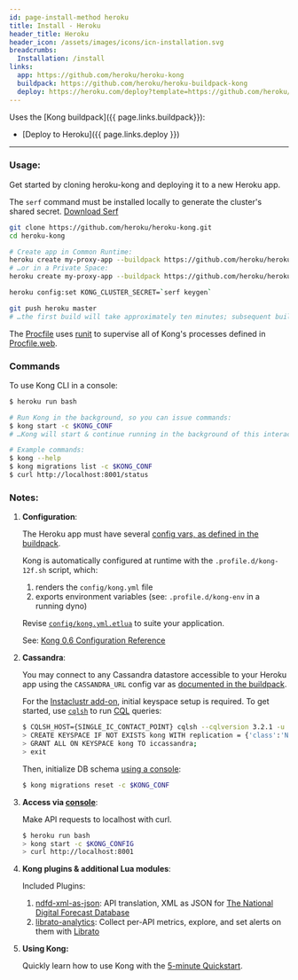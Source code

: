 ```yaml
---
id: page-install-method heroku
title: Install - Heroku
header_title: Heroku
header_icon: /assets/images/icons/icn-installation.svg
breadcrumbs:
  Installation: /install
links:
  app: https://github.com/heroku/heroku-kong
  buildpack: https://github.com/heroku/heroku-buildpack-kong
  deploy: https://heroku.com/deploy?template=https://github.com/heroku/heroku-kong
---
```


Uses the [Kong buildpack]({{ page.links.buildpack}}):

- [Deploy to Heroku]({{ page.links.deploy }})

----

### Usage:

Get started by cloning heroku-kong and deploying it to a new Heroku app.

The `serf` command must be installed locally to generate the cluster's shared secret. [Download Serf](https://www.serfdom.io/downloads.html)

```bash
git clone https://github.com/heroku/heroku-kong.git
cd heroku-kong

# Create app in Common Runtime:
heroku create my-proxy-app --buildpack https://github.com/heroku/heroku-buildpack-multi.git
# …or in a Private Space:
heroku create my-proxy-app --buildpack https://github.com/heroku/heroku-buildpack-multi.git --space my-private-space

heroku config:set KONG_CLUSTER_SECRET=`serf keygen`

git push heroku master
# …the first build will take approximately ten minutes; subsequent builds approx two-minutes.
```

The [Procfile](Procfile) uses [runit](http://smarden.org/runit/) to supervise all of Kong's processes defined in [Procfile.web](Procfile.web).

### Commands

To use Kong CLI in a console:

```bash
$ heroku run bash

# Run Kong in the background, so you can issue commands:
$ kong start -c $KONG_CONF
# …Kong will start & continue running in the background of this interactive console.

# Example commands:
$ kong --help
$ kong migrations list -c $KONG_CONF
$ curl http://localhost:8001/status
```

### Notes:

1. **Configuration**:

    The Heroku app must have several [config vars, as defined in the buildpack](https://github.com/heroku/heroku-buildpack-kong#usage).

    Kong is automatically configured at runtime with the `.profile.d/kong-12f.sh` script, which:
      
    1. renders the `config/kong.yml` file
    2. exports environment variables (see: `.profile.d/kong-env` in a running dyno)

    Revise [`config/kong.yml.etlua`](config/kong.yml.etlua) to suite your application.

    See: [Kong 0.6 Configuration Reference](https://getkong.org/docs/0.6.x/configuration/)

2. **Cassandra**:

    You may connect to any Cassandra datastore accessible to your Heroku app using the `CASSANDRA_URL` config var as [documented in the buildpack](https://github.com/heroku/heroku-buildpack-kong#usage).

    For the [Instaclustr add-on](https://elements.heroku.com/addons/instaclustr), initial keyspace setup is required. To get started, use [`cqlsh`](http://docs.datastax.com/en/cql/3.1/cql/cql_reference/cqlsh.html) to run [CQL](https://cassandra.apache.org/doc/cql3/CQL-2.1.html) queries:

    ```bash
    $ CQLSH_HOST={SINGLE_IC_CONTACT_POINT} cqlsh --cqlversion 3.2.1 -u {IC_USER} -p {IC_PASSWORD}
    > CREATE KEYSPACE IF NOT EXISTS kong WITH replication = {'class':'NetworkTopologyStrategy', 'US_EAST_1':3};
    > GRANT ALL ON KEYSPACE kong TO iccassandra;
    > exit
    ```

    Then, initialize DB schema [using a console](#commands):

    ```bash
    $ kong migrations reset -c $KONG_CONF
    ```

3. **Access via [console](#commands)**:

    Make API requests to localhost with curl.

    ```bash
    $ heroku run bash
    > kong start -c $KONG_CONFIG
    > curl http://localhost:8001
    ```

4. **Kong plugins & additional Lua modules**:

    Included Plugins:

    1. [ndfd-xml-as-json](https://github.com/heroku/heroku-kong/blob/master/lib/kong/plugins/ndfd-xml-as-json): API translation, XML as JSON for [The National Digital Forecast Database](http://graphical.weather.gov/xml/)
    2. [librato-analytics](https://github.com/heroku/heroku-kong/blob/master/lib/kong/plugins/librato-analytics): Collect per-API metrics, explore, and set alerts on them with [Librato](https://elements.heroku.com/addons/librato)

5. **Using Kong:**

    Quickly learn how to use Kong with the [5-minute Quickstart](/docs/latest/getting-started/quickstart).
